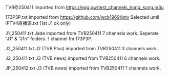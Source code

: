 TVB@250411 imported from https://epg.pw/test_channels_hong_kong.m3u

173P3P.txt imported from https://github.com/wcb1969/iptv             Selected until IPTV4直播源.txt (1st J1 ok only)

J1_250411.txt  Jade imported from TVB250411           7 channels work. Seperate "J1" & "J1n" folders. 1 channel fm 173P3P.

J2_250411.txt  J2 (TVB Plus) imported from TVB250411  3 channels work.

J3_250411.txt  J3 (TVB news) imported from TVB250411  6 channels work.

JP_250412.txt  J3 (TVB news) imported from TVB250411  ? channels work.
